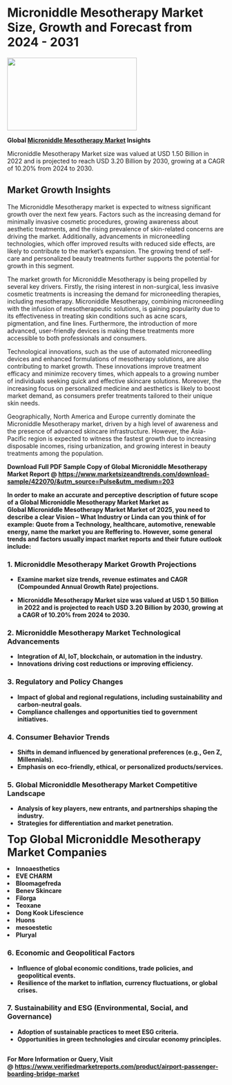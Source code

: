 <H1>Microniddle Mesotherapy Market Size, Growth and Forecast from 2024 - 2031</H1><img class="aligncenter size-medium wp-image-584254" src="https://thirdeyenews.in/wp-content/uploads/2024/09/Global-Market-Research-300x168.jpeg" alt="" width="300" height="168" /><p><strong>Global&nbsp;<a href="https://www.marketsizeandtrends.com/download-sample/422070/&amp;utm_source=Pulse&amp;utm_medium=203">Microniddle Mesotherapy Market</a> Insights</strong></p><p>Microniddle Mesotherapy Market size was valued at USD 1.50 Billion in 2022 and is projected to reach USD 3.20 Billion by 2030, growing at a CAGR of 10.20% from 2024 to 2030.</p><p><h2>Market Growth Insights</h2> <p>The Microniddle Mesotherapy market is expected to witness significant growth over the next few years. Factors such as the increasing demand for minimally invasive cosmetic procedures, growing awareness about aesthetic treatments, and the rising prevalence of skin-related concerns are driving the market. Additionally, advancements in microneedling technologies, which offer improved results with reduced side effects, are likely to contribute to the market’s expansion. The growing trend of self-care and personalized beauty treatments further supports the potential for growth in this segment.</p> <p><strong></strong></p> <p>The market growth for Microniddle Mesotherapy is being propelled by several key drivers. Firstly, the rising interest in non-surgical, less invasive cosmetic treatments is increasing the demand for microneedling therapies, including mesotherapy. Microniddle Mesotherapy, combining microneedling with the infusion of mesotherapeutic solutions, is gaining popularity due to its effectiveness in treating skin conditions such as acne scars, pigmentation, and fine lines. Furthermore, the introduction of more advanced, user-friendly devices is making these treatments more accessible to both professionals and consumers.</p> <p>Technological innovations, such as the use of automated microneedling devices and enhanced formulations of mesotherapy solutions, are also contributing to market growth. These innovations improve treatment efficacy and minimize recovery times, which appeals to a growing number of individuals seeking quick and effective skincare solutions. Moreover, the increasing focus on personalized medicine and aesthetics is likely to boost market demand, as consumers prefer treatments tailored to their unique skin needs.</p> <p>Geographically, North America and Europe currently dominate the Microniddle Mesotherapy market, driven by a high level of awareness and the presence of advanced skincare infrastructure. However, the Asia-Pacific region is expected to witness the fastest growth due to increasing disposable incomes, rising urbanization, and growing interest in beauty treatments among the population.</p> <p><strong></p><p><span class=""><strong>Download Full PDF Sample Copy of Global Microniddle Mesotherapy Market Report</strong> @ <a href="https://www.marketsizeandtrends.com/download-sample/422070/&amp;utm_source=Pulse&amp;utm_medium=203" target="_blank">https://www.marketsizeandtrends.com/download-sample/422070/&amp;utm_source=Pulse&amp;utm_medium=203</a></span></p><p>In order to make an accurate and perceptive description of future scope of a Global&nbsp;Microniddle Mesotherapy Market Market as Global&nbsp;Microniddle Mesotherapy Market Market of 2025, you need to describe a clear Vision &ndash; What Industry or Linda can you think of for example: Quote from a Technology, healthcare, automotive, renewable energy, name the market you are Reffering to. However, some general trends and factors usually impact market reports and their future outlook include:</p><h3>1.&nbsp;<strong>Microniddle Mesotherapy Market Growth Projections</strong></h3><ul><li>Examine market size trends, revenue estimates and CAGR (Compounded Annual Growth Rate) projections.</li><li><p>Microniddle Mesotherapy Market size was valued at USD 1.50 Billion in 2022 and is projected to reach USD 3.20 Billion by 2030, growing at a CAGR of 10.20% from 2024 to 2030.</p></li></ul><h3>2.&nbsp;<strong>Microniddle Mesotherapy Market Technological Advancements</strong></h3><ul><li>Integration of AI, IoT, blockchain, or automation in the industry.</li><li>Innovations driving cost reductions or improving efficiency.</li></ul><h3>3.&nbsp;<strong>Regulatory and Policy Changes</strong></h3><ul><li>Impact of global and regional regulations, including sustainability and carbon-neutral goals.</li><li>Compliance challenges and opportunities tied to government initiatives.</li></ul><h3>4.&nbsp;<strong>Consumer Behavior Trends</strong></h3><ul><li>Shifts in demand influenced by generational preferences (e.g., Gen Z, Millennials).</li><li>Emphasis on eco-friendly, ethical, or personalized products/services.</li></ul><h3>5.&nbsp;<strong>Global Microniddle Mesotherapy Market Competitive Landscape</strong></h3><ul><li>Analysis of key players, new entrants, and partnerships shaping the industry.</li><li>Strategies for differentiation and market penetration.</li></ul><p data-pm-slice="1 1 []"><span style="color: inherit; font-family: inherit; font-size: 25px;">Top Global Microniddle Mesotherapy Market Companies</span></p><div class="" data-test-id=""><p><li>Innoaesthetics</li><li> EVE CHARM</li><li> Bloomagefreda</li><li> Benev Skincare</li><li> Filorga</li><li> Teoxane</li><li> Dong Kook Lifescience</li><li> Huons</li><li> mesoestetic</li><li> Pluryal</li></p></div><h3>6.&nbsp;<strong>Economic and Geopolitical Factors</strong></h3><ul><li>Influence of global economic conditions, trade policies, and geopolitical events.</li><li>Resilience of the market to inflation, currency fluctuations, or global crises.</li></ul><h3>7.&nbsp;<strong>Sustainability and ESG (Environmental, Social, and Governance)</strong></h3><ul><li>Adoption of sustainable practices to meet ESG criteria.</li><li>Opportunities in green technologies and circular economy principles.</li></ul><h2><strong style="font-size: 14px;">For More Information or Query, Visit @&nbsp;</strong><a style="background-color: #ffffff; font-size: 14px;" href="https://www.marketsizeandtrends.com/report/microniddle-mesotherapy-market/" target="_blank">https://www.verifiedmarketreports.com/product/airport-passenger-boarding-bridge-market</a></h2>
